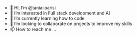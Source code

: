 - 👋 Hi, I’m @tania-parisi
- 👀 I’m interested in Full stack development and AI
- 🌱 I’m currently learning how to code
- 💞️ I’m looking to collaborate on projects to improve my skills
- 📫 How to reach me ...

<!---
tania-parisi/tania-parisi is a ✨ special ✨ repository because its `README.md` (this file) appears on your GitHub profile.
You can click the Preview link to take a look at your changes.
--->
